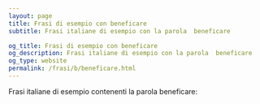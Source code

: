 ```yaml
---
layout: page
title: Frasi di esempio con beneficare 
subtitle: Frasi italiane di esempio con la parola  beneficare

og_title: Frasi di esempio con beneficare 
og_description: Frasi italiane di esempio con la parola  beneficare
og_type: website
permalink: /frasi/b/beneficare.html
---
```


Frasi italiane di esempio contenenti la parola beneficare:


